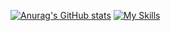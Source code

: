 [![Anurag's GitHub stats](https://github-readme-stats.vercel.app/api?username=kurimogo)](https://github.com/anuraghazra/github-readme-stats)
[![My Skills](https://skillicons.dev/icons?i=js,html,css,wasm)](https://skillicons.dev)
